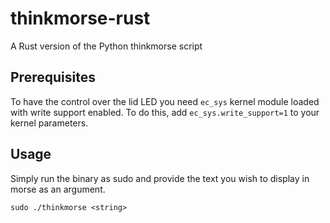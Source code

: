 # thinkmorse-rust
A Rust version of the Python thinkmorse script

## Prerequisites
To have the control over the lid LED you need `ec_sys` kernel module loaded with write support enabled. To do this, add `ec_sys.write_support=1` to your kernel parameters. 

## Usage
Simply run the binary as sudo and provide the text you wish to display in morse as an argument.
```
sudo ./thinkmorse <string>
```
